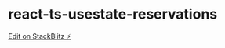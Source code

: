 # react-ts-usestate-reservations

[Edit on StackBlitz ⚡️](https://stackblitz.com/edit/react-ts-kcqkpb)